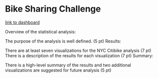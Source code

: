 # Bike Sharing Challenge

[link to dashboard](https://public.tableau.com/views/Citibike_16322713070360/CitibikeAnalysis?:language=en-US&:retry=yes&:display_count=n&:origin=viz_share_link "link to dashboard")

Overview of the statistical analysis:

The purpose of the analysis is well defined. (5 pt)
Results:

There are at least seven visualizations for the NYC Citibike analysis (7 pt)
There is a description of the results for each visualization (7 pt)
Summary:

There is a high-level summary of the results and two additional visualizations are suggested for future analysis (5 pt)
